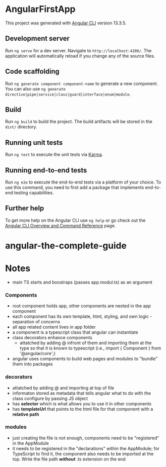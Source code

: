 # AngularFirstApp

This project was generated with [Angular CLI](https://github.com/angular/angular-cli) version 13.3.5.

## Development server

Run `ng serve` for a dev server. Navigate to `http://localhost:4200/`. The application will automatically reload if you change any of the source files.

## Code scaffolding

Run `ng generate component component-name` to generate a new component. You can also use `ng generate directive|pipe|service|class|guard|interface|enum|module`.

## Build

Run `ng build` to build the project. The build artifacts will be stored in the `dist/` directory.

## Running unit tests

Run `ng test` to execute the unit tests via [Karma](https://karma-runner.github.io).

## Running end-to-end tests

Run `ng e2e` to execute the end-to-end tests via a platform of your choice. To use this command, you need to first add a package that implements end-to-end testing capabilities.

## Further help

To get more help on the Angular CLI use `ng help` or go check out the [Angular CLI Overview and Command Reference](https://angular.io/cli) page.

# angular-the-complete-guide

# Notes

- main TS starts and boostraps (passes app.modul.ts) as an argument

### Components

- root component holds app, other components are nested in the app component
- each component has its own template, html, styling, and own logic - separation of concerns
- all app related content lives in app folder
- a component is a typescript class that angular can instantiate
- class decorators enhance components
  - attatched by adding @ infront of them and importing them at the type so that it is known to typescript (i.e., import { Component } from '@angular/core';)
- angular uses components to build web pages and modules to "bundle" them into packages

### decorators

- attatched by adding @ and importing at top of file
- informaton stored as metadata that tells angular what to do with the class
  configure by passing JS object
- has **selector** which is what allows you to use it in other components
- has **templateUrl** that points to the html file for that component with a **relative path**

### modules

- just creating the file is not enough, components need to be "registered" in the AppModule
- it needs to be registered in the "declarations" within the AppModule; for TypeScript to find it, the component also needs to be imported at the top. Write the file path **_without_** .ts extension on the end
